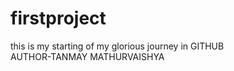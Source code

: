 # firstproject
this is my starting of my glorious journey in GITHUB
<br>
AUTHOR-TANMAY MATHURVAISHYA
